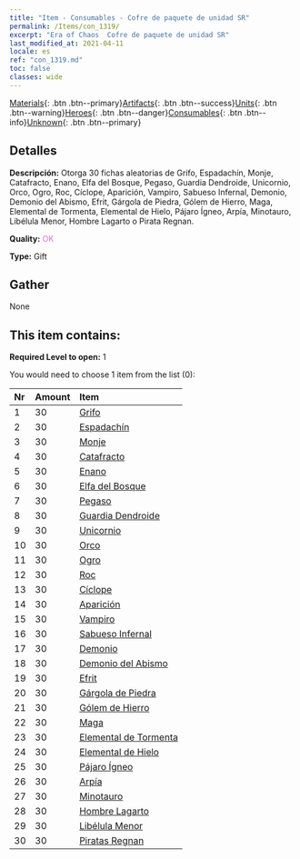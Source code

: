 ```yaml
---
title: "Item - Consumables - Cofre de paquete de unidad SR"
permalink: /Items/con_1319/
excerpt: "Era of Chaos  Cofre de paquete de unidad SR"
last_modified_at: 2021-04-11
locale: es
ref: "con_1319.md"
toc: false
classes: wide
---
```

 [Materials](/es/Items/){: .btn .btn--primary}[Artifacts](/es/Items/Artifacts/){: .btn .btn--success}[Units](/es/Items/Units/){: .btn .btn--warning}[Heroes](/es/Items/Heroes/){: .btn .btn--danger}[Consumables](/es/Items/Consumables/){: .btn .btn--info}[Unknown](/es/Items/Unknown/){: .btn .btn--primary}

## Detalles
 **Descripción:** Otorga 30 fichas aleatorias de Grifo, Espadachín, Monje, Catafracto, Enano, Elfa del Bosque, Pegaso, Guardia Dendroide, Unicornio, Orco, Ogro, Roc, Cíclope, Aparición, Vampiro, Sabueso Infernal, Demonio, Demonio del Abismo, Efrit, Gárgola de Piedra, Gólem de Hierro, Maga, Elemental de Tormenta, Elemental de Hielo, Pájaro Ígneo, Arpía, Minotauro, Libélula Menor, Hombre Lagarto o Pirata Regnan.

 **Quality:** <span style="color: #DA70D6">OK</span>

 **Type:** Gift

## Gather

  None

## This item contains:

 **Required Level to open:** 1

 You would need to choose 1 item from the list (0):

  | Nr | Amount |     Item    |
  |:---|:-------|:------------|
  | 1 | 30 | [Grifo](/es/Items/unt_192/) | 
  | 2 | 30 | [Espadachín](/es/Items/unt_193/) | 
  | 3 | 30 | [Monje](/es/Items/unt_194/) | 
  | 4 | 30 | [Catafracto](/es/Items/unt_195/) | 
  | 5 | 30 | [Enano](/es/Items/unt_200/) | 
  | 6 | 30 | [Elfa del Bosque](/es/Items/unt_201/) | 
  | 7 | 30 | [Pegaso](/es/Items/unt_202/) | 
  | 8 | 30 | [Guardia Dendroide](/es/Items/unt_203/) | 
  | 9 | 30 | [Unicornio](/es/Items/unt_204/) | 
  | 10 | 30 | [Orco](/es/Items/unt_219/) | 
  | 11 | 30 | [Ogro](/es/Items/unt_220/) | 
  | 12 | 30 | [Roc](/es/Items/unt_221/) | 
  | 13 | 30 | [Cíclope](/es/Items/unt_222/) | 
  | 14 | 30 | [Aparición](/es/Items/unt_210/) | 
  | 15 | 30 | [Vampiro](/es/Items/unt_211/) | 
  | 16 | 30 | [Sabueso Infernal](/es/Items/unt_228/) | 
  | 17 | 30 | [Demonio](/es/Items/unt_229/) | 
  | 18 | 30 | [Demonio del Abismo](/es/Items/unt_230/) | 
  | 19 | 30 | [Efrit](/es/Items/unt_231/) | 
  | 20 | 30 | [Gárgola de Piedra](/es/Items/unt_236/) | 
  | 21 | 30 | [Gólem de Hierro](/es/Items/unt_237/) | 
  | 22 | 30 | [Maga](/es/Items/unt_238/) | 
  | 23 | 30 | [Elemental de Tormenta](/es/Items/unt_263/) | 
  | 24 | 30 | [Elemental de Hielo](/es/Items/unt_264/) | 
  | 25 | 30 | [Pájaro Ígneo](/es/Items/unt_268/) | 
  | 26 | 30 | [Arpía](/es/Items/unt_245/) | 
  | 27 | 30 | [Minotauro](/es/Items/unt_248/) | 
  | 28 | 30 | [Hombre Lagarto](/es/Items/unt_254/) | 
  | 29 | 30 | [Libélula Menor](/es/Items/unt_255/) | 
  | 30 | 30 | [Piratas Regnan](/es/Items/unt_273/) | 
